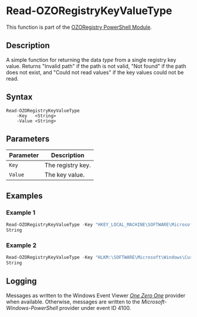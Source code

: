 # Read-OZORegistryKeyValueType
This function is part of the [OZORegistry PowerShell Module](../README.md).

## Description
A simple function for returning the data _type_ from a single registry key value. Returns "Invalid path" if the path is not valid, "Not found" if the path does not exist, and "Could not read values" if the key values could not be read.

## Syntax
```
Read-OZORegistryKeyValueType
    -Key   <String>
    -Value <String>
```

## Parameters
|Parameter|Description|
|---------|-----------|
|`Key`|The registry key.|
|`Value`|The key value.|

## Examples
### Example 1
```powershell
Read-OZORegistryKeyValueType -Key "HKEY_LOCAL_MACHINE\SOFTWARE\Microsoft\Windows\CurrentVersion" -Value "ProgramFilesDir"
String
```
### Example 2
```powershell
Read-OZORegistryKeyValueType -Key "HLKM:\SOFTWARE\Microsoft\Windows\CurrentVersion" -Value "ProgramFilesDir"
String
```

## Logging
Messages as written to the Windows Event Viewer [_One Zero One_](https://github.com/onezeroone-dev/OZOLogger-PowerShell-Module/blob/main/README.md) provider when available. Otherwise, messages are written to the _Microsoft-Windows-PowerShell_ provider under event ID 4100.
